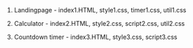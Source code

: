 1) Landingpage - index1.HTML, style1.css, timer1.css, util1.css

2) Calculator - index2.HTML, style2.css, script2.css, util2.css

3) Countdown timer - index3.HTML, style3.css, script3.css
